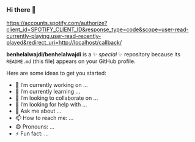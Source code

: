 ### Hi there 👋
https://accounts.spotify.com/authorize?client_id=SPOTIFY_CLIENT_ID&response_type=code&scope=user-read-currently-playing,user-read-recently-played&redirect_uri=http://localhost/callback/

**benhelalwajdi/benhelalwajdi** is a ✨ _special_ ✨ repository because its `README.md` (this file) appears on your GitHub profile.

Here are some ideas to get you started:

- 🔭 I’m currently working on ...
- 🌱 I’m currently learning ...
- 👯 I’m looking to collaborate on ...
- 🤔 I’m looking for help with ...
- 💬 Ask me about ...
- 📫 How to reach me: ...
- 😄 Pronouns: ...
- ⚡ Fun fact: ...

